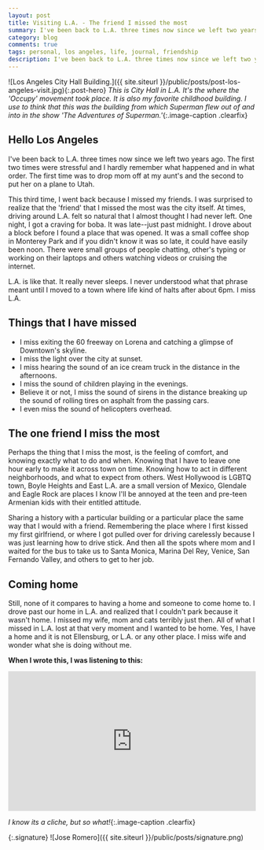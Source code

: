 ```yaml
---
layout: post
title: Visiting L.A. - The friend I missed the most
summary: I've been back to L.A. three times now since we left two years ago. I was surprised to realize that the 'friend' that I missed the most was the city itself.
category: blog
comments: true
tags: personal, los angeles, life, journal, friendship
description: I've been back to L.A. three times now since we left two years ago. I was surprised to realize that the 'friend' that I missed the most was the city itself.
---
```


![Los Angeles City Hall Building.]({{ site.siteurl }}/public/posts/post-los-angeles-visit.jpg){:.post-hero}
*This is City Hall in L.A. It's the where the 'Occupy' movement took place. It is also my favorite childhood building. I use to think that this was the building from which Superman flew out of and into in the show 'The Adventures of Superman.'*{:.image-caption .clearfix}

## Hello Los Angeles
I've been back to L.A. three times now since we left two years ago. The first two times were stressful and I hardly remember what happened and in what order. The first time was to drop mom off at my aunt's and the second to put her on a plane to Utah. 

This third time, I went back because I missed my friends. I was surprised to realize that the 'friend' that I missed the most was the city itself. At times, driving around L.A. felt so natural that I almost thought I had never left. One night, I got a craving for boba. It was late--just past midnight. I drove about a block before I found a place that was opened. It was a small coffee shop in Monterey Park and if you didn't know it was so late, it could have easily been noon. There were small groups of people chatting, other's typing or working on their laptops and others watching videos or cruising the internet. 

L.A. is like that. It really never sleeps. I never understood what that phrase meant until I moved to a town where life kind of halts after about 6pm. I miss L.A.

## Things that I have missed

- I miss exiting the 60 freeway on Lorena and catching a glimpse of Downtown's skyline. 
- I miss the light over the city at sunset. 
- I miss hearing the sound of an ice cream truck in the distance in the afternoons.
- I miss the sound of children playing in the evenings.
- Believe it or not, I miss the sound of sirens in the distance breaking up the sound of rolling tires on asphalt from the passing cars.
- I even miss the sound of helicopters overhead.

## The one friend I miss the most
Perhaps the thing that I miss the most, is the feeling of comfort, and knowing exactly what to do and when. Knowing that I have to leave one hour early to make it across town on time. Knowing how to act in different neighborhoods, and what to expect from others. West Hollywood is LGBTQ town, Boyle Heights and East L.A. are a small version of Mexico, Glendale and Eagle Rock are places I know I'll be annoyed at the teen and pre-teen Armenian kids with their entitled attitude. 

Sharing a history with a particular building or a particular place the same way that I would with a friend. Remembering the place where I first kissed my first girlfriend, or where I got pulled over for driving carelessly because I was just learning how to drive stick. And then all the spots where mom and I waited for the bus to take us to Santa Monica, Marina Del Rey, Venice, San Fernando Valley, and others to get to her job. 

## Coming home
Still, none of it compares to having a home and someone to come home to. I drove past our home in L.A. and realized that I couldn't park because it wasn't home. I missed my wife, mom and cats terribly just then. All of what I missed in L.A. lost at that very moment and I wanted to be home. Yes, I have a home and it is not Ellensburg, or L.A. or any other place. I miss wife and wonder what she is doing without me.
 
**When I wrote this, I was listening to this:**
 <style>.embed-container { position: relative; padding-bottom: 56.25%; height: 0; overflow: hidden; max-width: 100%; } .embed-container iframe, .embed-container object, .embed-container embed { position: absolute; top: 0; left: 0; width: 100%; height: 100%; }</style>
<div class='embed-container'><iframe src='https://www.youtube.com/embed/GLvohMXgcBo?rel=0&amp;t=27s&amp;showinfo=0' frameborder='0' allowfullscreen></iframe></div>

*I know its a cliche, but so what!*{:.image-caption .clearfix}

{:.signature}
![Jose Romero]({{ site.siteurl }}/public/posts/signature.png)